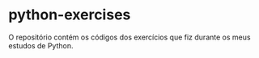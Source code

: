 # python-exercises
 O repositório contém os códigos dos exercícios que fiz durante os meus estudos de Python.
